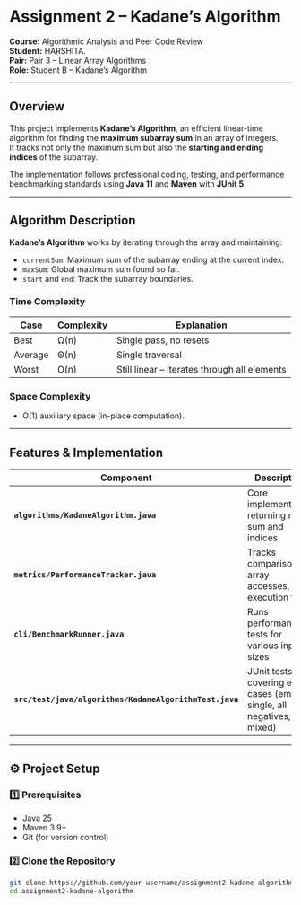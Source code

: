 # Assignment 2 – Kadane’s Algorithm  
**Course:** Algorithmic Analysis and Peer Code Review  
**Student:** HARSHITA.  
**Pair:** Pair 3 – Linear Array Algorithms  
**Role:** Student B – Kadane’s Algorithm  

---

##  Overview

This project implements **Kadane’s Algorithm**, an efficient linear-time algorithm for finding the **maximum subarray sum** in an array of integers.  
It tracks not only the maximum sum but also the **starting and ending indices** of the subarray.

The implementation follows professional coding, testing, and performance benchmarking standards using **Java 11** and **Maven** with **JUnit 5**.

---

##  Algorithm Description

**Kadane’s Algorithm** works by iterating through the array and maintaining:
- `currentSum`: Maximum sum of the subarray ending at the current index.
- `maxSum`: Global maximum sum found so far.
- `start` and `end`: Track the subarray boundaries.

### **Time Complexity**
| Case | Complexity | Explanation |
|------|-------------|--------------|
| Best | Ω(n) | Single pass, no resets |
| Average | Θ(n) | Single traversal |
| Worst | O(n) | Still linear – iterates through all elements |

### **Space Complexity**
- O(1) auxiliary space (in-place computation).

---

##  Features & Implementation

| Component | Description |
|------------|--------------|
| **`algorithms/KadaneAlgorithm.java`** | Core implementation returning max sum and indices |
| **`metrics/PerformanceTracker.java`** | Tracks comparisons, array accesses, and execution time |
| **`cli/BenchmarkRunner.java`** | Runs performance tests for various input sizes |
| **`src/test/java/algorithms/KadaneAlgorithmTest.java`** | JUnit tests covering edge cases (empty, single, all negatives, mixed) |

---

## ⚙️ Project Setup

### **1️⃣ Prerequisites**
- Java 25 
- Maven 3.9+  
- Git (for version control)

### **2️⃣ Clone the Repository**
```bash
git clone https://github.com/your-username/assignment2-kadane-algorithm.git
cd assignment2-kadane-algorithm
